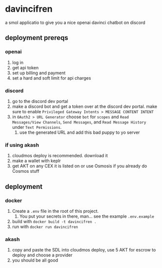 # davincifren

a smol applicatio to give you a nice openai davinci chatbot on discord

## deployment prereqs

### openai

1. log in
2. get api token
3. set up billing and payment
4. set a hard and soft limit for api charges

### discord

1. go to the discord dev portal
2. make a discord bot and get a token over at the discord dev portal. make sure to enable `Privileged Gateway Intents > MESSAGE CONTENT INTENT`
3. in `OAuth2 > URL Generator` choose `bot` for `scopes` and `Read Messages/View Channels`, `Send Messages`, and `Read Message History` under `Text Permissions`.
    1. use the generated URL and add this bad puppy to yo server

### if using akash

1. cloudmos deploy is recommended. download it
2. make a wallet with keplr
3. get AKT on any CEX it is listed on or use Osmosis if you already do Cosmos stuff


## deployment

### docker

1. Create a `.env` file in the root of this project.
    1. You put your secrets in there, man... see the example `.env.example`
2. build with `docker build -t davincifren .`
3. run with `docker run davincifren`

### akash

1. copy and paste the SDL into cloudmos deploy, use 5 AKT for escrow to deploy and choose a provider
2. you should be all good